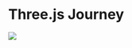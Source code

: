 # Three.js Journey

<img src="https://d1c2gz5q23tkk0.cloudfront.net/assets/communications/399710/cover_pictures/-default.png?1614692202">
